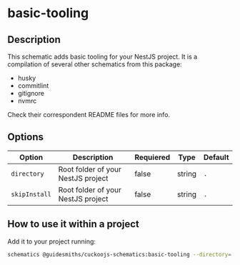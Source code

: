 # basic-tooling

## Description

This schematic adds basic tooling for your NestJS project. It is a compilation of several other schematics from this
package:

- husky
- commitlint
- gitignore
- nvmrc

Check their correspondent README files for more info.

## Options

| Option        | Description                                                         | Requiered | Type | Default    |
|---------------|---------------------------------------------------------------------|---|---|------------|
| `directory`   | Root folder of your NestJS project                                  | false | string | `.`        |
| `skipInstall` | Root folder of your NestJS project                                  | false | string | `.`        |

## How to use it within a project

Add it to your project running:

```bash
schematics @guidesmiths/cuckoojs-schematics:basic-tooling --directory=.
```
